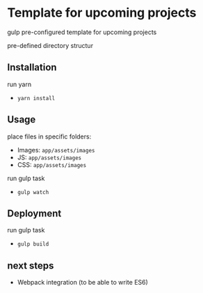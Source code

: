 # Template for upcoming projects
gulp pre-configured template for upcoming projects

pre-defined directory structur

## Installation
run yarn
- `yarn install`

  
## Usage
place files in specific folders:
- Images: `app/assets/images` 
- JS: `app/assets/images`
- CSS: `app/assets/images`

run gulp task
- `gulp watch`
  
## Deployment
run gulp task
- `gulp build`

## next steps
- Webpack integration (to be able to write ES6)
